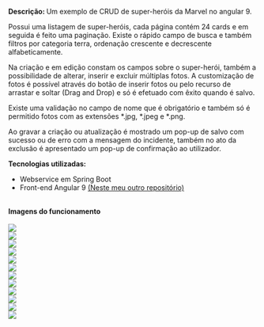 <b>Descrição: </b> Um exemplo de CRUD de super-heróis da Marvel no angular 9.  

Possui uma listagem de super-heróis, cada página contém 24 cards e em seguida é feito uma paginação. Existe o rápido campo de busca e também filtros por categoria terra, ordenação crescente e decrescente alfabeticamente.

Na criação e em edição constam os campos sobre o super-herói, também a possibilidade de alterar, inserir e excluir múltiplas fotos.
A customização de fotos é possível através do botão de inserir fotos ou pelo recurso de arrastar e soltar (Drag and Drop) e só é efetuado com êxito quando é salvo.

Existe uma validação no campo de nome que é obrigatório e também só é permitido fotos com as extensões *.jpg, *.jpeg e *.png. 

Ao gravar a criação ou atualização é mostrado um pop-up de salvo com sucesso ou de erro com a mensagem do incidente, também no ato da exclusão é apresentado um pop-up de confirmação ao utilizador.


<b>Tecnologias utilizadas:</b>
<ul>
  <li>Webservice em Spring Boot</li>
  <li>Front-end Angular 9 <a href="https://github.com/dustanisci/marvel" target="_blank">(Neste meu outro repositório)</a></li>
</ul>
<br/>
<b>Imagens do funcionamento</b>
<br/><br/>
<img src="https://raw.githubusercontent.com/eduardostanisci/backup-image/master/marvel/1.jpg" />
<br/>
<img src="https://raw.githubusercontent.com/eduardostanisci/backup-image/master/marvel/2.jpg" />
<br/>
<img src="https://raw.githubusercontent.com/eduardostanisci/backup-image/master/marvel/3.jpg" />
<br/>
<img src="https://raw.githubusercontent.com/eduardostanisci/backup-image/master/marvel/4.jpg" />
<br/>
<img src="https://raw.githubusercontent.com/eduardostanisci/backup-image/master/marvel/5.jpg" />
<br/>
<img src="https://raw.githubusercontent.com/eduardostanisci/backup-image/master/marvel/6.jpg" />
<br/>
<img src="https://raw.githubusercontent.com/eduardostanisci/backup-image/master/marvel/7.jpg" />
<br/>
<img src="https://raw.githubusercontent.com/eduardostanisci/backup-image/master/marvel/8.jpg" />
<br/>
<img src="https://raw.githubusercontent.com/eduardostanisci/backup-image/master/marvel/9.jpg" />
<br/>
<img src="https://raw.githubusercontent.com/eduardostanisci/backup-image/master/marvel/10.jpg" />
<br/>
<img src="https://raw.githubusercontent.com/eduardostanisci/backup-image/master/marvel/11.jpg" />
<br/>
<img src="https://raw.githubusercontent.com/eduardostanisci/backup-image/master/marvel/12.jpg" />

